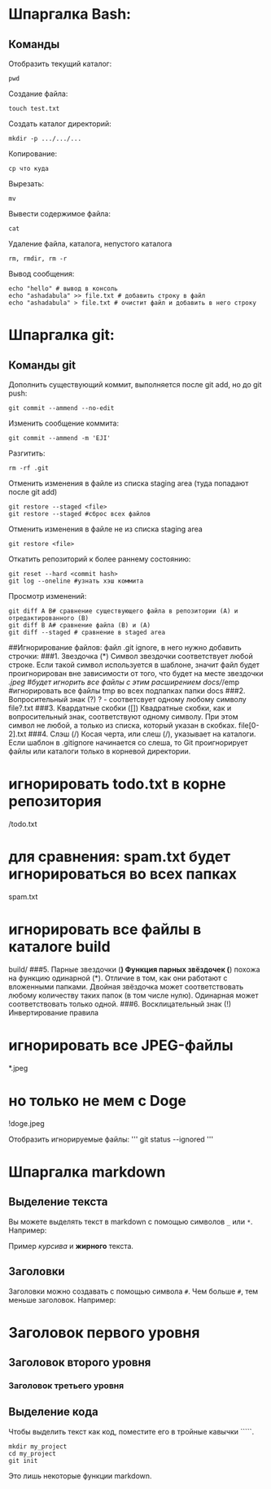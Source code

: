 # Шпаргалка Bash:

## Команды
Отобразить текущий каталог:
```
pwd
```
Создание файла:
```
touch test.txt
```

Создать каталог директорий:
```
mkdir -p .../.../...
```

Копирование:
```
cp что куда
```

Вырезать:
```
mv
```
Вывести содержимое файла:
```
cat
```
Удаление файла, каталога, непустого каталога
```
rm, rmdir, rm -r
```

Вывод сообщения:
```
echo "hello" # вывод в консоль
echo "ashadabula" >> file.txt # добавить строку в файл
echo "ashadabula" > file.txt # очистит файл и добавить в него строку
```


# Шпаргалка git:

## Команды git
Дополнить существующий коммит, выполняется после git add, но до git push:
```
git commit --ammend --no-edit 
```
Изменить сообщение коммита:
```
git commit --ammend -m 'EJI'
```
Разгитить:
```
rm -rf .git
```
Отменить изменения в файле из списка staging area (туда попадают после git add)
```
git restore --staged <file>
git restore --staged #сброс всех файлов
```
Отменить изменения в файле не из списка staging area
```
git restore <file>
```

Откатить репозиторий к более раннему состоянию:
```
git reset --hard <commit hash>
git log --oneline #узнать хэш коммита
```
Просмотр изменений:
```
git diff A B# сравнение существующего файла в репозитории (A) и отредактированного (B) 
git diff B A# сравнение файла (В) и (А) 
git diff --staged # сравнение в staged area
```

##Игнорирование файлов:
файл .git ignore, в него нужно добавить строчки:
###1. Звездочка (*)
Символ звездочки соответствует любой строке. Если такой символ используется в шаблоне, значит файл будет 
проигнорирован вне зависимости от того, что будет на месте звездочки
    *.jpeg #будет игнорить все файлы с этим расширением 
    docs/*/emp #игнорировать все файлы tmp во всех подпапках папки docs
###2. Вопросительный знак (?)
? - соответсвует одному любому символу
file?.txt
###3. Квардатные скобки ([])
Квадратные скобки, как и вопросительный знак, соответствуют одному символу.
При этом символ не любой, а только из списка, который указан в скобках.
file[0-2].txt
###4. Слэш (/)
Косая черта, или слеш (/), указывает на каталоги. 
Если шаблон в .gitignore начинается со слеша, то Git проигнорирует файлы или каталоги только в корневой директории.
# игнорировать todo.txt в корне репозитория
/todo.txt
# для сравнения: spam.txt будет игнорироваться во всех папках
spam.txt 
# игнорировать все файлы в каталоге build
build/
###5. Парные звездочки (**)
Функция парных звёздочек (**) похожа на функцию одинарной (*). Отличие в том, как они работают с вложенными папками. 
Двойная звёздочка может соответствовать любому количеству таких папок (в том числе нулю). 
Одинарная может соответствовать только одной.
###6. Восклицательный знак (!)
Инвертирование правила
# игнорировать все JPEG-файлы
*.jpeg
# но только не мем с Doge
!doge.jpeg 

Отобразить игнорируемые файлы:
'''
git status --ignored
'''


# Шпаргалка markdown

## Выделение текста

Вы можете выделять текст в markdown с помощью символов `_` или `*`. Например:

Пример _курсива_ и **жирного** текста.

## Заголовки

Заголовки можно создавать с помощью символа `#`. Чем больше `#`, тем меньше заголовок. Например:

# Заголовок первого уровня
## Заголовок второго уровня
### Заголовок третьего уровня

## Выделение кода

Чтобы выделить текст как код, поместите его в тройные кавычки `````. 

```
mkdir my_project
cd my_project
git init
```
Это лишь некоторые функции markdown. 